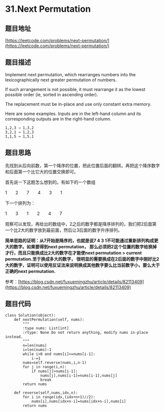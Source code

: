 31.Next Permutation
===================

题目地址
--------
[https://leetcode.com/problems/next-permutation/](https://leetcode.com/problems/next-permutation/)

题目描述
--------
Implement next permutation, which rearranges numbers into the lexicographically next greater permutation of numbers.

If such arrangement is not possible, it must rearrange it as the lowest possible order (ie, sorted in ascending order).

The replacement must be in-place and use only constant extra memory.

Here are some examples. Inputs are in the left-hand column and its corresponding outputs are in the right-hand column.
```
1,2,3 → 1,3,2
3,2,1 → 1,2,3
1,1,5 → 1,5,1
```
题目思路
--------

先找到从后向前数，第一个降序的位置，把此位置后面的翻转。再把这个降序数字和后面第一个比它大的位置交换即可。

首先说一下这题怎么想到的。有如下的一个数组

1　　2　　7　　4　　3　　1

下一个排列为：

1　　3　　1　　2　　4　　7

观察可以发现，再给出的数组中，2之后的数字都是降序排列的，我们把2后面第一个比2大的数字放到最前面，然后让3后面的数字升序排列。

**简单思路的证明：从7开始是降序的，也就是说7 4 3 1不可能通过重新排列构成更大的数字。如果要得到next permutation，
那么必须把2这个位置的数字给换掉才行，而且只能换成比2大的数字在才能使next permutation > current permutation.至于换成多大的数字，
很明显的需要换成在2后面的数字中刚好比2大的数字，证明可以使用反证法来说明换成其他数字要么比当前数字小，要么大于正确的next permutation.**


参考：[https://blog.csdn.net/fuxuemingzhu/article/details/82113409](https://blog.csdn.net/fuxuemingzhu/article/details/82113409)

题目代码
--------


```
class Solution(object):
    def nextPermutation(self, nums):
        """
        :type nums: List[int]
        :rtype: None Do not return anything, modify nums in-place instead.
        """
        n=len(nums)
        i=len(nums)-1
        while i>0 and nums[i]<=nums[i-1]:
            i-=1
        nums=self.reverse(nums,i,n-1)
        for j in range(i,n):
            if nums[j]>nums[i-1]:
                nums[j],nums[i-1]=nums[i-1],nums[j]
                break
        return nums
    
    def reverse(self,nums,idx,n):
        for i in range(idx,(idx+n+1)//2):
            nums[i],nums[idx+n-i]=nums[idx+n-i],nums[i]
        return nums
```

